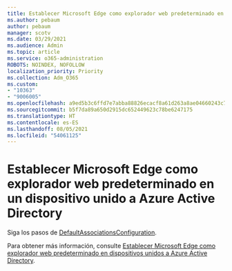 ```yaml
---
title: Establecer Microsoft Edge como explorador web predeterminado en un dispositivo unido a Azure Active Directory
ms.author: pebaum
author: pebaum
manager: scotv
ms.date: 03/29/2021
ms.audience: Admin
ms.topic: article
ms.service: o365-administration
ROBOTS: NOINDEX, NOFOLLOW
localization_priority: Priority
ms.collection: Adm_O365
ms.custom:
- "10363"
- "9006005"
ms.openlocfilehash: a9ed5b3c6ffd7e7abba88826ecacf8a61d263a8ae04660243c7e4de0d30f7995
ms.sourcegitcommit: b5f7da89a650d2915dc652449623c78be6247175
ms.translationtype: HT
ms.contentlocale: es-ES
ms.lasthandoff: 08/05/2021
ms.locfileid: "54061125"
---
```

# <a name="set-microsoft-edge-as-the-default-browser-on-an-azure-active-directoryjoined-device"></a>Establecer Microsoft Edge como explorador web predeterminado en un dispositivo unido a Azure Active Directory

Siga los pasos de [DefaultAssociationsConfiguration](https://go.microsoft.com/fwlink/?linkid=2132650).

Para obtener más información, consulte [Establecer Microsoft Edge como explorador web predeterminado en dispositivos unidos a Azure Active Directory](https://go.microsoft.com/fwlink/?linkid=2132440).